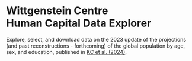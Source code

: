 Wittgenstein Centre <br/> Human Capital Data Explorer
=====================================================

Explore, select, and download data on the 2023 update of the projections (and past reconstructions - forthcoming) of the global population by age, sex, and education, published in [KC et al. (2024)](https://pure.iiasa.ac.at/1948).
